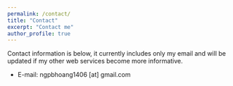 ```yaml
---
permalink: /contact/
title: "Contact"
excerpt: "Contact me"
author_profile: true
---
```

Contact information is below, it currently includes only my email and will be updated if my other web services become more informative.

* E-mail: ngpbhoang1406 [at] gmail.com
